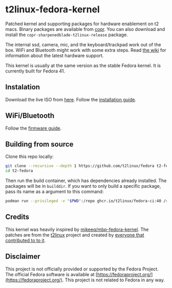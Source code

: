 # t2linux-fedora-kernel

Patched kernel and supporting packages for hardware enablement on t2 macs. Binary packages are available from [copr](https://copr.fedorainfracloud.org/coprs/sharpenedblade/t2linux). You can also download and install the `copr-sharpenedblade-t2linux-release` package.

The internal ssd, camera, mic, and the keyboard/trackpad work out of the box. WiFi and Bluetooth might work with some extra steps. Read [the wiki](https://wiki.t2linux.org/state/) for information about the latest hardware support.

This kernel is usually at the same version as the stable Fedora kernel. It is currently built for Fedora 41.

## Instalation

Download the live ISO from [here](https://github.com/t2linux/fedora-iso). Follow the [installation guide](https://wiki.t2linux.org/distributions/fedora/installation/).

## WiFi/Bluetooth

Follow the [firmware guide](https://wiki.t2linux.org/guides/wifi/).

## Building from source

Clone this repo locally:

```bash
git clone --recursive --depth 1 https://github.com/t2linux/fedora t2-fedora
cd t2-fedora
```

Then run the build container, which has dependencies already installed. The packages will be in `builddir`. If you want to only build a specific package, pass its name as a argument to this command:

```bash
podman run --privileged -v "$PWD":/repo ghcr.io/t2linux/fedora-ci:40 /repo/build-packages.sh
```

## Credits

This kernel was heavily inspired by [mikeeq/mbp-fedora-kernel](https://github.com/mikeeq/mbp-fedora-kernel). The patches are from the [t2linux](https://t2linux.org) project and created by [everyone that contributed to to it](https://github.com/t2linux/linux-t2-patches/graphs/contributors).

## Disclaimer

This project is not officially provided or supported by the Fedora Project. The official Fedora software is available at [https://fedoraproject.org/](https://fedoraproject.org/). This project is not related to Fedora in any way.
